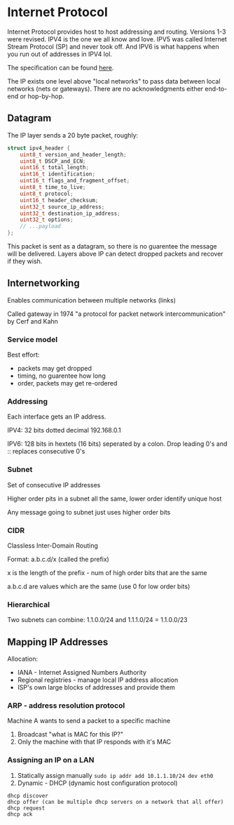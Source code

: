 # Internet Protocol

Internet Protocol provides host to host addressing and routing. Versions 1-3
were revised. IPV4 is the one we all know and love. IPV5 was called Internet
Stream Protocol (SP) and never took off. And IPV6 is what happens when you run
out of addresses in IPV4 lol.

The specification can be found [here](https://www.ietf.org/rfc/rfc791.txt).

The IP exists one level above "local networks" to pass data between local
networks (nets or gateways). There are no acknowledgments either end-to-end or hop-by-hop.

## Datagram

The IP layer sends a 20 byte packet, roughly:

```cpp
struct ipv4_header {
    uint8_t version_and_header_length;
    uint8_t DSCP_and_ECN;
    uint16_t total_length;
    uint16_t identification;
    uint16_t flags_and_fragment_offset;
    uint8_t time_to_live;
    uint8_t protocol;
    uint16_t header_checksum;
    uint32_t source_ip_address;
    uint32_t destination_ip_address;
    uint32_t options;
    // ...payload
};
```

This packet is sent as a datagram, so there is no guarentee the message will be
delivered. Layers above IP can detect dropped packets and recover if they wish.

## Internetworking

Enables communication between multiple networks (links)

Called gateway in 1974 "a protocol for packet network intercommunication" by
Cerf and Kahn

### Service model

Best effort:

- packets may get dropped
- timing, no guarentee how long
- order, packets may get re-ordered

### Addressing

Each interface gets an IP address.

IPV4: 32 bits dotted decimal 192.168.0.1

IPV6: 128 bits in hextets (16 bits) seperated by a colon. Drop leading 0's and
:: replaces consecutive 0's

### Subnet

Set of consecutive IP addresses

Higher order pits in a subnet all the same, lower order identify unique host

Any message going to subnet just uses higher order bits

### CIDR

Classless Inter-Domain Routing

Format: a.b.c.d/x (called the prefix)

x is the length of the prefix - num of high order bits that are the same

a.b.c.d are values which are the same (use 0 for low order bits)

### Hierarchical

Two subnets can combine: 1.1.0.0/24 and 1.1.1.0/24 = 1.1.0.0/23

## Mapping IP Addresses

Allocation:

- IANA - Internet Assigned Numbers Authority
- Regional registries - manage local IP address allocation
- ISP's own large blocks of addresses and provide them

### ARP - address resolution protocol

Machine A wants to send a packet to a specific machine

1. Broadcast "what is MAC for this IP?"
2. Only the machine with that IP responds with it's MAC

### Assigning an IP on a LAN

1. Statically assign manually `sudo ip addr add 10.1.1.10/24 dev eth0`
2. Dynamic - DHCP (dynamic host configuration protocol)

```
dhcp discover
dhcp offer (can be multiple dhcp servers on a network that all offer)
dhcp request
dhcp ack
```
